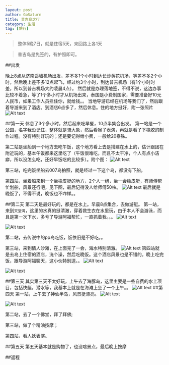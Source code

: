 ```yaml
---
layout: post
author: GoSaturn
title: 普吉岛之行
category: 生活
tag: [旅行]
---
```


>整体5晚7日，就是住宿5天，来回路上各1天

>普吉岛是免签的，有护照即可。

##出发

晚上8点从济南遥墙机场出发，差不多1个小时到达长沙黄花机场，等差不多2个小时，然后晚上差不多12点起飞，经过约3个小时，到达普吉机场（有1个小时时差，所以到普吉机场大约凌晨4点）。
然后就是办理落地签，不得不说，这边办事比较不着急，等了1个多小时才从机场出来，泰国是小费制国家，需要准备好10元人民币，如果工作人员拦住你，就给钱。。
当地导游已经在机场等我们了，然后跟着导游来到了酒店。到酒店6点多了，然后休息。住的地方挺好，附一张照片
![Alt text](/public/img/phuket_hotel1.JPG)

##第一天
休息了3个多小时，然后起来吃早餐，10点半集合出发。
第一站是一个公园，名字我没记住，整体就是骑大象，然后看猴子表演，再就是看了下橡胶的制作过程。没有特别好玩的；还是要记得给小费，一般给20泰铢。

第二站是坐船到一个地方去吃午饭，这个地方看上去是搭建在水上的，估计跟团在附近玩的，基本午饭都来这里吃了（午饭很难吃，而且不太干净，个人有点小洁癖，所以没怎么吃，还好早饭吃的比较多）。附个图：
![Alt text](/public/img/phuket_lanch1.JPG)

第三站，吃完饭坐船去007岛拍照，就是经过一下这个岛，都没有下船。

第四站，坐着船来到一个坐橡皮艇的地方，2个人一组，坐一会橡皮艇，有师傅帮忙划船，风景还行吧，见下图，最后记得没人给师傅50株。
![Alt text](/public/img/phuket_Inflatables1.JPG)
最后就是晚饭了，不得不说，晚饭也不咋样。。

##第二天
第二天是最好玩的，都是在水上。早晨8点集合，去做游艇。 
第一站，来到`天堂湾`，这里的水真的挺清澈，穿着救生衣在水里玩，由于本人不会游泳，而且是第一次下水，多亏了导游阿福帮忙，一直抓着我。。。
![Alt text](/public/img/phuket_ocean1.JPG)

![Alt text](/public/img/phuket_ocean2.JPG)

第二站，去传说中的pp岛吃饭，饭依旧是不好吃。。

第三站，来到情人沙滩，在上面完了一会，海水特别清澈。
![Alt text](/public/img/phuket_beach.JPG)
第四站就是去岛上住宿的酒店，洗个澡，然后吃晚饭。这个酒店风景也是不错的。晚上吃完饭，跟导游阿福聊天，这小伙特别逗。。
![Alt text](/public/img/phuket_hotel_2.JPG)

![Alt text](/public/img/phuket_sunset.JPG)

##第三天
其实第三天不太好玩，上午去了海豚岛，这里主要是一些自费的水上项目，包括快艇，潜水等，我基本上就是在海滩上坐了一个上午。。
![Alt text](/public/img/phuket_day3.JPG)
##第四天
第一站，上午去了神仙半岛，风景挺漂亮。
![Alt text](/public/img/phuket_island1.JPG)

![Alt text](/public/img/phuket_island2.JPG)

第二站，去了一个佛堂，拜了拜佛;

第三站，做了个精油按摩；

第四站，看人妖表演。

##第五天
第五天基本就是购物了，也没啥景点，最后晚上按摩

##返程









